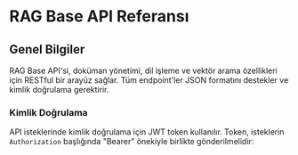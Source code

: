 # RAG Base API Referansı

## Genel Bilgiler

RAG Base API'si, doküman yönetimi, dil işleme ve vektör arama özellikleri için RESTful bir arayüz sağlar. Tüm endpoint'ler JSON formatını destekler ve kimlik doğrulama gerektirir.

### Kimlik Doğrulama

API isteklerinde kimlik doğrulama için JWT token kullanılır. Token, isteklerin `Authorization` başlığında "Bearer" önekiyle birlikte gönderilmelidir:
